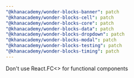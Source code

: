 ```yaml
---
"@khanacademy/wonder-blocks-banner": patch
"@khanacademy/wonder-blocks-cell": patch
"@khanacademy/wonder-blocks-core": patch
"@khanacademy/wonder-blocks-data": patch
"@khanacademy/wonder-blocks-dropdown": patch
"@khanacademy/wonder-blocks-modal": patch
"@khanacademy/wonder-blocks-testing": patch
"@khanacademy/wonder-blocks-timing": patch
---
```


Don't use React.FC<> for functional components
